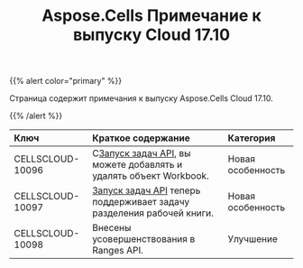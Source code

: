 ﻿---
title: Aspose.Cells Примечание к выпуску Cloud 17.10
second_title: Aspose.Cells Cloud Documen
type: docs
url: /ru/aspose-cells-cloud-17-10-release-notes/
aliases: [/aspose-cells-for-cloud-17-10-release-notes/]
description: Aspose.Cells Облако поддерживает Excel для создания, преобразования, слияния, разделения, защиты, операций с внутренними объектами и т. д.
weight: 20
---
{{% alert color="primary" %}} 

Страница содержит примечания к выпуску Aspose.Cells Cloud 17.10.

{{% /alert %}} 

|**Ключ**|**Краткое содержание**|**Категория**|
|:- |:- |:- |
|CELLSCLOUD-10096| С[Запуск задач API](https://apireference.aspose.cloud/cells/#!/CellsTask/CellsTask_PostRunTask), вы можете добавлять и удалять объект Workbook.|Новая особенность|
|CELLSCLOUD-10097|[Запуск задач API](https://apireference.aspose.cloud/cells/#!/CellsTask/CellsTask_PostRunTask) теперь поддерживает задачу разделения рабочей книги.|Новая особенность|
|CELLSCLOUD-10098|Внесены усовершенствования в Ranges API.|Улучшение|

